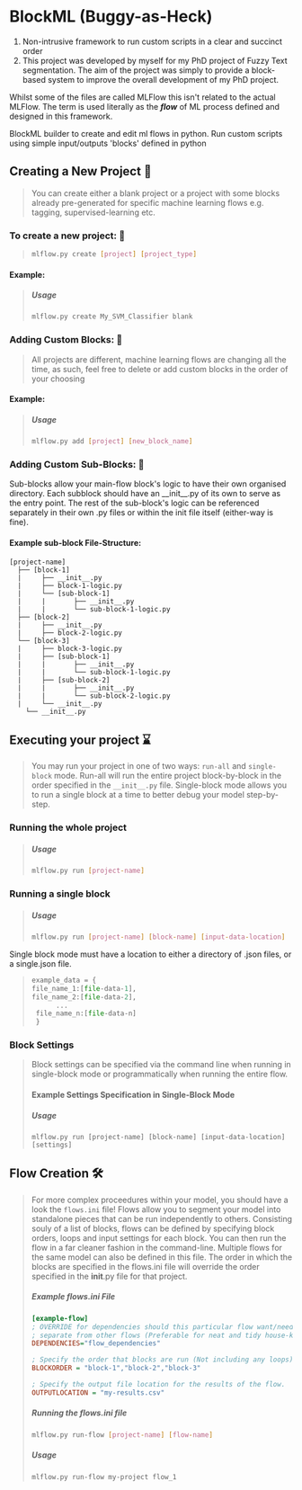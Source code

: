 # BlockML (Buggy-as-Heck)

1. Non-intrusive framework to run custom scripts in a clear and succinct order
2. This project was developed by myself for my PhD project of Fuzzy Text segmentation. The aim of the project was simply to provide a block-based system to improve the overall development of my PhD project.

Whilst some of the files are called MLFlow this isn't related to the actual MLFlow. The term is used literally as the ***flow*** of ML process defined and designed in this framework.

BlockML builder to create and edit ml flows in python. Run custom scripts using simple input/outputs 'blocks' defined in python



## Creating a New Project 🚀

> You can create either a blank project or a project with some blocks already pre-generated for specific machine learning flows e.g. tagging, supervised-learning etc.
>
### To create a new project: 🧠
>
> ```bash
> mlflow.py create [project] [project_type]
> ```
>
#### Example: 

> ##### Usage
> 
> ```bash
> mlflow.py create My_SVM_Classifier blank
> ```



### Adding Custom Blocks: 🧱

> All projects are different, machine learning flows are changing all the time, as such, feel free to delete or add custom blocks in the order of your choosing

#### Example:

> ##### Usage
> 
> ```bash
> mlflow.py add [project] [new_block_name]
> ```

### Adding Custom Sub-Blocks: 🧱

Sub-blocks allow your main-flow block's logic to have their own organised directory. Each subblock should have an \_\_init\_\_.py of its own to serve as the entry point. The rest of the sub-block's logic can be referenced separately in their own .py files or within the init file itself (either-way is fine).

#### Example sub-block File-Structure:

```
[project-name]
  ├── [block-1]
  |		├── __init__.py
  |		├── block-1-logic.py
  |		└── [sub-block-1]
  |		|		├── __init__.py
  | 	|		└── sub-block-1-logic.py
  ├── [block-2]
  |		├── __init__.py
  |		├── block-2-logic.py
  └── [block-3]
  |		├── block-3-logic.py
  |		├── [sub-block-1]
  |		|		├── __init__.py
  | 	|		└── sub-block-1-logic.py
  |		├── [sub-block-2]
  |		|		├── __init__.py
  | 	|		└── sub-block-2-logic.py
  |		└── __init__.py
	└── __init__.py
```



## Executing your project ⌛️

> You may run your project in one of two ways: `run-all` and `single-block` mode. Run-all will run the entire project block-by-block in the order specified in the `__init__.py` file. Single-block mode allows you to run a single block at a time to better debug your model step-by-step.
### Running the whole project
> ##### Usage
> 
> ```bash
> mlflow.py run [project-name]
> ```
### Running a single block

> ##### Usage
> 
> ```bash
> mlflow.py run [project-name] [block-name] [input-data-location]
> ```

Single block mode must have a location to either a directory of .json files, or a single.json file.

> ```python
>example_data = {
> file_name_1:[file-data-1],
> file_name_2:[file-data-2],
>  		...
>  file_name_n:[file-data-n]
>  }
>  ```
> 

### Block Settings

> Block settings can be specified via the command line when running in single-block mode or programmatically when running the entire flow.
>
> #### Example Settings Specification in Single-Block Mode
>
> ##### Usage
>
> ```
> mlflow.py run [project-name] [block-name] [input-data-location] [settings]
> ```
>
> 



## Flow Creation 🛠

> For more complex proceedures within your model, you should have a look the `flows.ini` file! Flows allow you to segment your model into standalone pieces that can be run independently to others. Consisting souly of a list of blocks, flows can be defined by specifying block orders, loops and input settings for each block. You can then run the flow in a far cleaner fashion in the command-line. Multiple flows for the same model can also be defined in this file. The order in which the blocks are specified in the flows.ini file will override the order specified in the __init__.py file for that project.
>
> ##### Example flows.ini File
>
> ```ini
> [example-flow]
> ; OVERRIDE for dependencies should this particular flow want/need its own set of dependencies that are
> ; separate from other flows (Preferable for neat and tidy house-keeping)
> DEPENDENCIES="flow_dependencies"
> 
> ; Specify the order that blocks are run (Not including any loops) using a csv-style format.
> BLOCKORDER = "block-1","block-2","block-3"
> 
> ; Specify the output file location for the results of the flow.
> OUTPUTLOCATION = "my-results.csv"
> ```
>
> 
>
> ##### Running the flows.ini file
>
> ```bash
> mlflow.py run-flow [project-name] [flow-name]
> ```
>
> ##### Usage
>
> ```bash
> mlflow.py run-flow my-project flow_1
> ```

